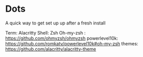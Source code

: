 # Dots
A quick way to get set up up after a fresh install

Term: Alacritty
Shell: Zsh
Oh-my-zsh : https://github.com/ohmyzsh/ohmyzsh
powerlevel10k: https://github.com/romkatv/powerlevel10k#oh-my-zsh
themes: https://github.com/alacritty/alacritty-theme
